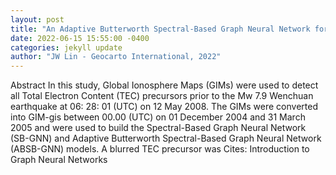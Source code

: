 ```yaml
--- 
layout: post 
title: "An Adaptive Butterworth Spectral-Based Graph Neural Network for Detecting Ionospheric Total Electron Content Precursor Prior to the Wenchuan Earthquake on 12 " 
date: 2022-06-15 15:55:00 -0400 
categories: jekyll update 
author: "JW Lin - Geocarto International, 2022" 
--- 
```

Abstract In this study, Global Ionosphere Maps (GIMs) were used to detect all Total Electron Content (TEC) precursors prior to the Mw 7.9 Wenchuan earthquake at 06: 28: 01 (UTC) on 12 May 2008. The GIMs were converted into GIM-gis between 00.00 (UTC) on 01 December 2004 and 31 March 2005 and were used to build the Spectral-Based Graph Neural Network (SB-GNN) and Adaptive Butterworth Spectral-Based Graph Neural Network (ABSB-GNN) models. A blurred TEC precursor was Cites: Introduction to Graph Neural Networks